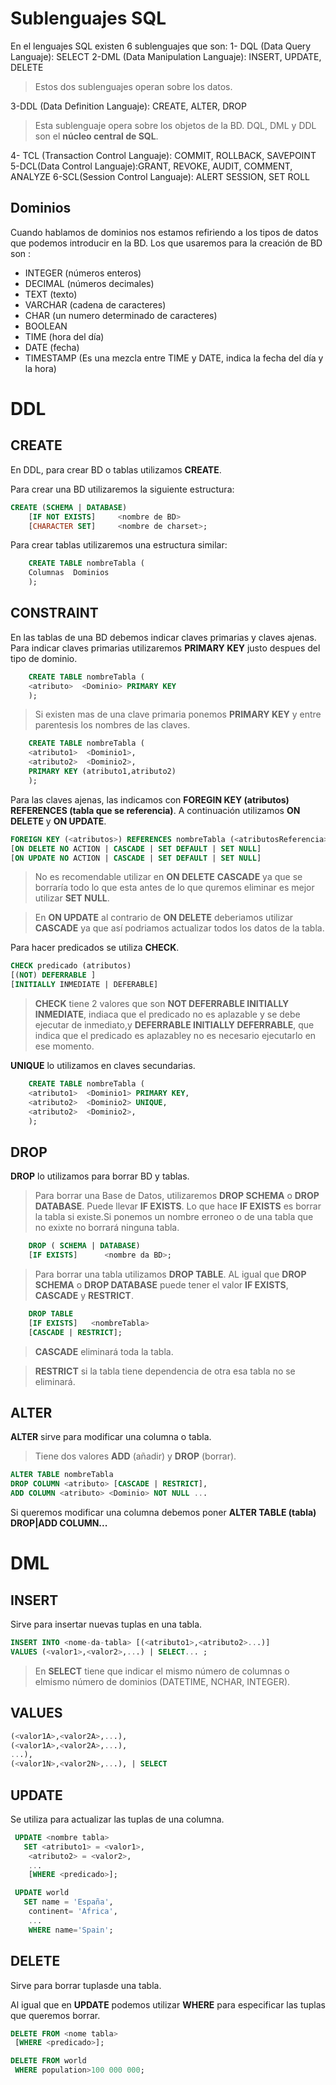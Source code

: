 # Sublenguajes SQL

En el lenguajes SQL existen 6 sublenguajes que son:
1- DQL (Data Query Languaje): SELECT
2-DML (Data Manipulation Languaje): INSERT, UPDATE, DELETE
>Estos dos sublenguajes operan sobre los datos.

3-DDL (Data Definition Languaje): CREATE, ALTER, DROP
> Esta sublenguaje opera sobre los objetos de la BD.
> DQL, DML y DDL son el **núcleo central de SQL**.

4- TCL (Transaction Control Languaje): COMMIT, ROLLBACK, SAVEPOINT
5-DCL(Data Control Languaje):GRANT, REVOKE, AUDIT, COMMENT, ANALYZE
6-SCL(Session Control Languaje): ALERT SESSION, SET ROLL




## Dominios

Cuando hablamos de dominios nos estamos refiriendo a los tipos de datos que podemos introducir en la BD. Los que usaremos para la creación de BD son :
	
- INTEGER (números enteros)
- DECIMAL (números decimales)
- TEXT (texto)
- VARCHAR (cadena de caracteres)
- CHAR (un numero determinado de caracteres)
- BOOLEAN 
- TIME (hora del día)
- DATE (fecha)
- TIMESTAMP (Es una mezcla entre TIME y DATE, indica la fecha del día y la hora)




# DDL

## CREATE

En DDL, para crear BD o tablas utilizamos **CREATE**.

Para crear una BD utilizaremos la siguiente estructura:

```sql
CREATE (SCHEMA | DATABASE)
    [IF NOT EXISTS]		<nombre de BD>
    [CHARACTER SET]		<nombre de charset>;

```
    
Para crear tablas utilizaremos una estructura similar: 

```sql
    CREATE TABLE nombreTabla (
    Columnas  Dominios
    );
```
## CONSTRAINT

En las tablas de una BD debemos indicar claves primarias y claves ajenas. Para indicar claves primarias utilizaremos **PRIMARY KEY** justo despues del tipo de dominio.
```sql
    CREATE TABLE nombreTabla (
    <atributo>  <Dominio> PRIMARY KEY
    );
```
>Si existen mas de una clave primaria ponemos **PRIMARY KEY** y entre parentesis los nombres de las claves.
```sql
    CREATE TABLE nombreTabla (
    <atributo1>  <Dominio1>,
    <atributo2>  <Dominio2>,
    PRIMARY KEY (atributo1,atributo2)
    );
```
Para las claves ajenas, las indicamos con **FOREGIN KEY (atributos) REFERENCES (tabla que se referencia)**. A continuación utilizamos **ON DELETE** y **ON UPDATE**. 
```sql
FOREIGN KEY (<atributos>) REFERENCES nombreTabla (<atributosReferencia>)
[ON DELETE NO ACTION | CASCADE | SET DEFAULT | SET NULL]
[ON UPDATE NO ACTION | CASCADE | SET DEFAULT | SET NULL]
```
>No es recomendable utilizar en **ON DELETE** **CASCADE** ya que se borraría todo lo que esta antes de lo que quremos eliminar es mejor utilizar **SET NULL**.

>En **ON UPDATE** al contrario de **ON DELETE** deberiamos utilizar **CASCADE** ya que así podriamos actualizar todos los datos de la tabla.

Para hacer predicados se utiliza **CHECK**.
```sql
CHECK predicado (atributos)
[(NOT) DEFERRABLE ]
[INITIALLY INMEDIATE | DEFERABLE]
```
> **CHECK** tiene 2 valores que son **NOT DEFERRABLE INITIALLY INMEDIATE**, indiaca que el predicado no es aplazable y se debe ejecutar de inmediato,y **DEFERRABLE INITIALLY DEFERRABLE**, que indica que el predicado es aplazabley no es necesario ejecutarlo en ese momento.

**UNIQUE** lo utilizamos en claves secundarias. 
```sql
    CREATE TABLE nombreTabla (
    <atributo1>  <Dominio1> PRIMARY KEY,
    <atributo2>  <Dominio2> UNIQUE,
    <atributo2>  <Dominio2>,
    );
```
## DROP
**DROP** lo utilizamos para borrar BD y tablas.
> Para borrar una Base de Datos, utilizaremos **DROP SCHEMA** o **DROP DATABASE**. Puede llevar **IF EXISTS**. Lo que hace **IF EXISTS** es borrar la tabla si existe.Si ponemos un nombre erroneo o de una tabla que no exixte no borrará ninguna tabla.
```sql
    DROP ( SCHEMA | DATABASE)
    [IF EXISTS]      <nombre da BD>;
```
>Para borrar una tabla utilizamos **DROP TABLE**. AL igual que **DROP SCHEMA** o **DROP DATABASE** puede tener el valor **IF EXISTS**, **CASCADE** y **RESTRICT**. 
```sql
    DROP TABLE 
    [IF EXISTS]   <nombreTabla>
    [CASCADE | RESTRICT];
```
>**CASCADE** eliminará toda la tabla.

>**RESTRICT** si la tabla tiene dependencia de otra esa tabla no se eliminará.

## ALTER
**ALTER** sirve para modificar una columna o tabla.
>Tiene dos valores **ADD** (añadir) y **DROP** (borrar).
```sql
ALTER TABLE nombreTabla 
DROP COLUMN <atributo> [CASCADE | RESTRICT],
ADD COLUMN <atributo> <Dominio> NOT NULL ...                        
```
Si queremos modificar una columna debemos poner **ALTER TABLE (tabla) DROP|ADD COLUMN...**

# DML

## INSERT

Sirve para insertar nuevas tuplas en una tabla.
```sql
INSERT INTO <nome-da-tabla> [(<atributo1>,<atributo2>...)]
VALUES (<valor1>,<valor2>,...) | SELECT... ;
```
>En **SELECT** tiene que indicar el mismo número de columnas o elmismo número de dominios (DATETIME, NCHAR, INTEGER).

## VALUES
```sql
(<valor1A>,<valor2A>,...),
(<valor1A>,<valor2A>,...),
...),
(<valor1N>,<valor2N>,...), | SELECT
```
## UPDATE
Se utiliza para actualizar las tuplas de una columna. 
``` sql
 UPDATE <nombre tabla>
   SET <atributo1> = <valor1>,
	<atributo2> = <valor2>,
	...
    [WHERE <predicado>];
```
``` sql
 UPDATE world
   SET name = 'España',
	continent= 'Africa',
	...
    WHERE name='Spain';
```
## DELETE 

Sirve para borrar tuplasde una tabla.

Al igual que en **UPDATE** podemos utilizar **WHERE** para especificar las tuplas que queremos borrar.
```sql
DELETE FROM <nome tabla>
 [WHERE <predicado>];
```
```sql
DELETE FROM world
 WHERE population>100 000 000;
```
